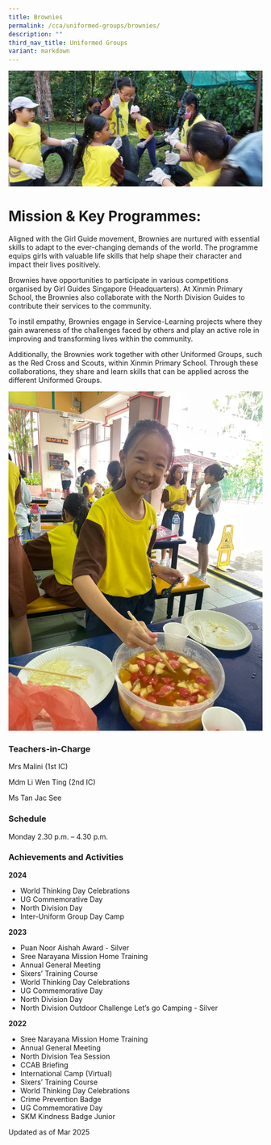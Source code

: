 ```yaml
---
title: Brownies
permalink: /cca/uniformed-groups/brownies/
description: ""
third_nav_title: Uniformed Groups
variant: markdown
---
```

![](/images/Brownies_Photo_1.png)

# **Mission & Key Programmes:**

Aligned with the Girl Guide movement, Brownies are nurtured with essential skills to adapt to the ever-changing demands of the world. The programme equips girls with valuable life skills that help shape their character and impact their lives positively.

Brownies have opportunities to participate in various competitions organised by Girl Guides Singapore (Headquarters). At Xinmin Primary School, the Brownies also collaborate with the North Division Guides to contribute their services to the community.

To instil empathy, Brownies engage in Service-Learning projects where they gain awareness of the challenges faced by others and play an active role in improving and transforming lives within the community.

Additionally, the Brownies work together with other Uniformed Groups, such as the Red Cross and Scouts, within Xinmin Primary School. Through these collaborations, they share and learn skills that can be applied across the different Uniformed Groups.

![](/images/Brownies__new_.jpg)

### Teachers-in-Charge

Mrs Malini (1st IC)

Mdm Li Wen Ting (2nd IC)

Ms Tan Jac See


### Schedule

Monday 2.30 p.m. – 4.30 p.m.

### Achievements and Activities

**2024**

* World Thinking Day Celebrations
* UG Commemorative Day
* North Division Day
* Inter-Uniform Group Day Camp

**2023**

* Puan Noor Aishah Award - Silver
* Sree Narayana Mission Home Training
* Annual General Meeting
* Sixers’ Training Course
* World Thinking Day Celebrations
* UG Commemorative Day
* North Division Day
* North Division Outdoor Challenge Let’s go Camping - Silver

**2022**

* Sree Narayana Mission Home Training
* Annual General Meeting
* North Division Tea Session
* CCAB Briefing
* International Camp (Virtual)
*  Sixers’ Training Course
*  World Thinking Day Celebrations
*  Crime Prevention Badge
*  UG Commemorative Day
*  SKM Kindness Badge Junior


Updated as of Mar 2025